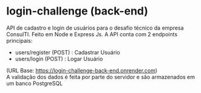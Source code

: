 # login-challenge (back-end)
API de cadastro e login de usuários para o desafio técnico da empresa ConsulTI. Feito em Node e Express Js.
A API conta com 2 endpoints principais:
- users/register (POST) : Cadastrar Usuário
- users/login (POST) : Logar Usuário

(URL Base: https://login-challenge-back-end.onrender.com)
<br>A validação dos dados é feita por parte do servidor e são armazenados em um banco PostgreSQL

